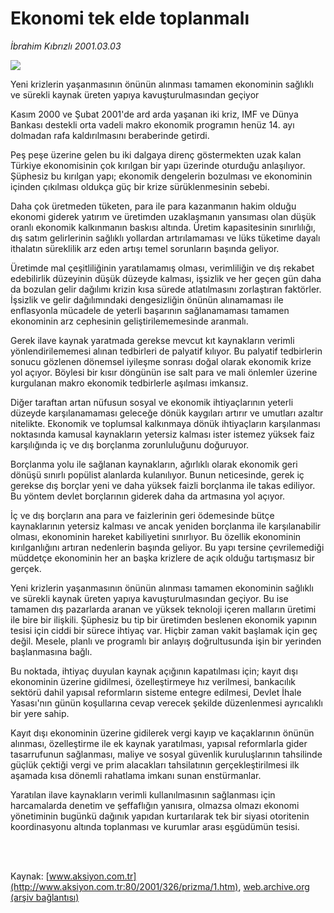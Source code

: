 # Ekonomi tek elde toplanmalı

*İbrahim Kıbrızlı 2001.03.03*

<div>
 <img border="0" src="/web/20010702011920im_/http://www.aksiyon.com.tr/yazar/ibrahimkibrizli.jpg"/>
 <p class="spot">
  Yeni krizlerin yaşanmasının önünün alınması tamamen ekonominin sağlıklı ve sürekli kaynak üreten yapıya kavuşturulmasından geçiyor
 </p>
 <p class="metin">
 </p>
 <p class="metin">
  Kasım 2000 ve Şubat 2001'de ard arda yaşanan iki kriz, IMF ve Dünya Bankası destekli orta vadeli makro ekonomik programın henüz 14. ayı dolmadan rafa kaldırılmasını beraberinde getirdi.
 </p>
 <p class="metin">
  Peş peşe üzerine gelen bu iki dalgaya direnç göstermekten uzak kalan Türkiye ekonomisinin çok kırılgan bir yapı üzerinde oturduğu anlaşılıyor. Şüphesiz bu kırılgan yapı; ekonomik dengelerin bozulması ve ekonominin içinden çıkılması oldukça güç bir krize sürüklenmesinin sebebi.
 </p>
 <p class="metin">
  Daha çok üretmeden tüketen, para ile para kazanmanın hakim olduğu ekonomi giderek yatırım ve üretimden uzaklaşmanın yansıması olan düşük oranlı ekonomik kalkınmanın baskısı altında. Üretim kapasitesinin sınırlılığı, dış satım gelirlerinin sağlıklı yollardan artırılamaması ve lüks tüketime dayalı ithalatın süreklilik arz eden artışı temel sorunların başında geliyor.
 </p>
 <p class="metin">
  Üretimde mal çeşitliliğinin yaratılamamış olması, verimliliğin ve dış rekabet edebilirlik düzeyinin düşük düzeyde kalması, işsizlik ve her geçen gün daha da bozulan gelir dağılımı krizin kısa sürede atlatılmasını zorlaştıran faktörler. İşsizlik ve gelir dağılımındaki dengesizliğin önünün alınamaması ile enflasyonla mücadele de yeterli başarının sağlanamaması tamamen ekonominin arz cephesinin geliştirilememesinde aranmalı.
 </p>
 <p class="metin">
  Gerek ilave kaynak yaratmada gerekse mevcut kıt kaynakların verimli yönlendirilememesi alınan tedbirleri de palyatif kılıyor. Bu palyatif tedbirlerin sonucu gözlenen dönemsel iyileşme sonrası doğal olarak ekonomik krize yol açıyor. Böylesi bir kısır döngünün ise salt para ve mali önlemler üzerine kurgulanan makro ekonomik tedbirlerle aşılması imkansız.
 </p>
 <p class="metin">
  Diğer taraftan artan nüfusun sosyal ve ekonomik ihtiyaçlarının yeterli düzeyde karşılanamaması geleceğe dönük kaygıları artırır ve umutları azaltır nitelikte. Ekonomik ve toplumsal kalkınmaya dönük ihtiyaçların karşılanması noktasında kamusal kaynakların yetersiz kalması ister istemez yüksek faiz karşılığında iç ve dış borçlanma zorunluluğunu doğuruyor.
 </p>
 <p class="metin">
  Borçlanma yolu ile sağlanan kaynakların, ağırlıklı olarak ekonomik geri dönüşü sınırlı popülist alanlarda kulanılıyor. Bunun neticesinde, gerek iç gerekse dış borçlar yeni ve daha yüksek faizli borçlanma ile takas ediliyor. Bu yöntem devlet borçlarının giderek daha da artmasına yol açıyor.
 </p>
 <p class="metin">
  İç ve dış borçların ana para ve faizlerinin geri ödemesinde bütçe kaynaklarının yetersiz kalması ve ancak yeniden borçlanma ile karşılanabilir olması, ekonominin hareket kabiliyetini sınırlıyor. Bu özellik ekonominin kırılganlığını artıran nedenlerin başında geliyor. Bu yapı tersine çevrilemediği müddetçe ekonominin her an başka krizlere de açık olduğu tartışmasız bir gerçek.
 </p>
 <p class="metin">
  Yeni krizlerin yaşanmasının önünün alınması tamamen ekonominin sağlıklı ve sürekli kaynak üreten yapıya kavuşturulmasından geçiyor. Bu ise tamamen dış pazarlarda aranan ve yüksek teknoloji içeren malların üretimi ile bire bir ilişkili. Şüphesiz bu tip bir üretimden beslenen ekonomik yapının tesisi için ciddi bir sürece ihtiyaç var. Hiçbir zaman vakit başlamak için geç değil. Mesele, planlı ve programlı bir anlayış doğrultusunda işin bir yerinden başlanmasına bağlı.
 </p>
 <p class="metin">
  Bu noktada, ihtiyaç duyulan kaynak açığının kapatılması için; kayıt dışı ekonominin üzerine gidilmesi, özelleştirmeye hız verilmesi, bankacılık sektörü dahil yapısal reformların sisteme entegre edilmesi, Devlet İhale Yasası'nın günün koşullarına cevap verecek şekilde düzenlenmesi ayrıcalıklı bir yere sahip.
 </p>
 <p class="metin">
  Kayıt dışı ekonominin üzerine gidilerek vergi kayıp ve kaçaklarının önünün alınması, özelleştirme ile ek kaynak yaratılması, yapısal reformlarla gider tasarrufunun sağlanması, maliye ve sosyal güvenlik kuruluşlarının tahsilinde güçlük çektiği vergi ve prim alacakları tahsilatının gerçekleştirilmesi ilk aşamada kısa dönemli rahatlama imkanı sunan enstürmanlar.
 </p>
 <p class="metin">
  Yaratılan ilave kaynakların verimli kullanılmasının sağlanması için harcamalarda denetim ve şeffaflığın yanısıra, olmazsa olmazı ekonomi yönetiminin bugünkü dağınık yapıdan kurtarılarak tek bir siyasi otoritenin koordinasyonu altında toplanması ve kurumlar arası eşgüdümün tesisi.
 </p>
 <p class="metin">
 </p>
 <br/>
 <br/>
</div>

Kaynak: [www.aksiyon.com.tr](http://www.aksiyon.com.tr:80/2001/326/prizma/1.htm), [web.archive.org (arşiv bağlantısı)](http://web.archive.org/web/20010702011920/http://www.aksiyon.com.tr:80/2001/326/prizma/1.htm)
